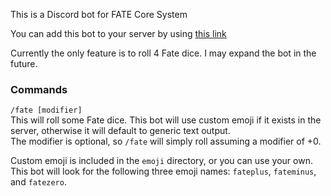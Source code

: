 This is a Discord bot for FATE Core System

You can add this bot to your server by using
[this link](https://discordapp.com/api/oauth2/authorize?client_id=700420012313411685&permissions=0&scope=bot)

Currently the only feature is to roll 4 Fate dice. I may expand the bot in the future.

### Commands
 
 `/fate [modifier]`  
 This will roll some Fate dice. This bot will use custom emoji if it exists
 in the server, otherwise it will default to generic text output.  
 The modifier is optional, so `/fate` will simply roll assuming a modifier
 of +0.
 
 Custom emoji is included in the `emoji` directory, or you can use your own.
 This bot will look for the following three emoji names: `fateplus`, `fateminus`,
 and `fatezero`.
